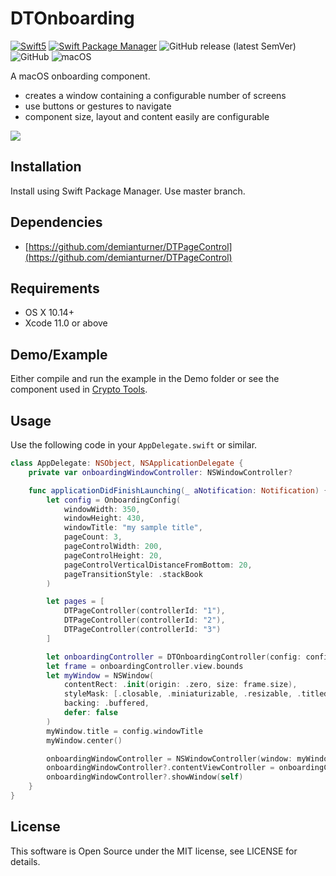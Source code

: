 # DTOnboarding

<a href="https://developer.apple.com/swift"><img alt="Swift5" src="https://img.shields.io/badge/language-Swift5-orange.svg"/></a>
<a href="https://swift.org/package-manager"><img alt="Swift Package Manager" src="https://img.shields.io/badge/SwiftPM-compatible-yellowgreen.svg"/></a>
![GitHub release (latest SemVer)](https://img.shields.io/github/v/release/demianturner/dtonboarding?sort=semver)
![GitHub](https://img.shields.io/github/license/demianturner/dtonboarding)
![macOS](https://img.shields.io/badge/macOS-10.12-green.svg)

A macOS onboarding component.

- creates a window containing a configurable number of screens
- use buttons or gestures to navigate
- component size, layout and content easily are configurable

![](https://i.imgur.com/sJb69GE.gif)


## Installation
Install using Swift Package Manager.  Use master branch.

## Dependencies
- [https://github.com/demianturner/DTPageControl](https://github.com/demianturner/DTPageControl)

## Requirements
- OS X 10.14+
- Xcode 11.0 or above

## Demo/Example
Either compile and run the example in the Demo folder or see the component used in [Crypto Tools](https://apps.apple.com/gb/app/crypto-tools/id1345035239?mt=12).

## Usage

Use the following code in your `AppDelegate.swift` or similar.

```swift
class AppDelegate: NSObject, NSApplicationDelegate {
    private var onboardingWindowController: NSWindowController?

    func applicationDidFinishLaunching(_ aNotification: Notification) {
        let config = OnboardingConfig(
            windowWidth: 350,
            windowHeight: 430,
            windowTitle: "my sample title",
            pageCount: 3,
            pageControlWidth: 200,
            pageControlHeight: 20,
            pageControlVerticalDistanceFromBottom: 20, 
            pageTransitionStyle: .stackBook
        )

        let pages = [
            DTPageController(controllerId: "1"),
            DTPageController(controllerId: "2"),
            DTPageController(controllerId: "3")
        ]

        let onboardingController = DTOnboardingController(config: config, pages: pages)
        let frame = onboardingController.view.bounds
        let myWindow = NSWindow(
            contentRect: .init(origin: .zero, size: frame.size),
            styleMask: [.closable, .miniaturizable, .resizable, .titled],
            backing: .buffered,
            defer: false
        )
        myWindow.title = config.windowTitle
        myWindow.center()

        onboardingWindowController = NSWindowController(window: myWindow)
        onboardingWindowController?.contentViewController = onboardingController
        onboardingWindowController?.showWindow(self)
    }
}
```

## License
This software is Open Source under the MIT license, see LICENSE for details.
